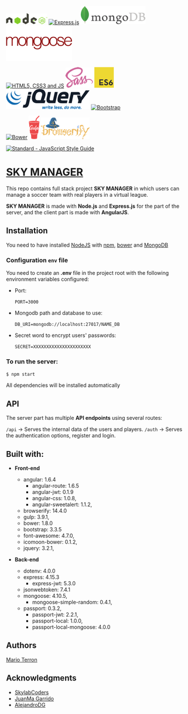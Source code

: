[![Node.js](https://github.com/MarioTerron/logo-images/blob/master/logos/nodejs.png)](https://nodejs.org/)  [![Express.js](https://github.com/MarioTerron/logo-images/blob/master/logos/expressjs.png)](http://expressjs.com/)  [![MongoDB](https://github.com/MarioTerron/logo-images/blob/master/logos/mongodb.png)](https://www.mongodb.com/) [![Mongoose](https://github.com/MarioTerron/logo-images/blob/master/logos/mongoose.png)](https://www.mongoosejs.com/)

[![HTML5, CSS3 and JS](https://github.com/MarioTerron/logo-images/blob/master/logos/html5-css3-js.png)](https://www.w3.org/)  [![SASS](https://github.com/MarioTerron/logo-images/blob/master/logos/sass.png)](http://sass-lang.com/)  [![ES6](https://github.com/MarioTerron/logo-images/blob/master/logos/es6.png)](http://www.ecma-international.org/ecma-262/6.0/)  [![jQuery](https://github.com/MarioTerron/logo-images/blob/master/logos/jquery.png)](http://jquery.com/)  [![Bootstrap](https://github.com/MarioTerron/logo-images/blob/master/logos/bootstrap.png)](http://getbootstrap.com/)

[![Bower](https://github.com/MarioTerron/logo-images/blob/master/logos/bower.png)](https://bower.io//)  [![Gulp](https://github.com/MarioTerron/logo-images/blob/master/logos/gulpjs.png)](http://gulpjs.com/)  [![Browserify](https://github.com/MarioTerron/logo-images/blob/master/logos/browserify.png)](http://www.browserify.org/)

[![Standard - JavaScript Style Guide](https://img.shields.io/badge/code%20style-standard-brightgreen.svg)](http://standardjs.com/)

# [SKY MANAGER](https://marioterron-skymanager.herokuapp.com/)

This repo contains full stack project **SKY MANAGER** in which users can manage a soccer team with real players in a virtual league.

**SKY MANAGER** is made with **Node.js** and **Express.js** for the part of the server, and the client part is made with **AngularJS**.

## Installation

You need to have installed [NodeJS](https://nodejs.org/) with [npm](https://www.npmjs.com/), [bower](https://bower.io/) and [MongoDB](https://www.mongodb.com/)

### Configuration `env` file

You need to create an **.env** file in the project root with the following environment variables configured:

- Port:

  ```
  PORT=3000
  ```

- Mongodb path and database to use:

  ```
  DB_URI=mongodb://localhost:27017/NAME_DB
  ```

- Secret word to encrypt users' passwords:

  ```
  SECRET=XXXXXXXXXXXXXXXXXXXXXX
  ```

### To run the server:

```
$ npm start
```

All dependencies will be installed automatically

## API

The server part has multiple **API endpoints** using several routes:

`/api` -> Serves the internal data of the users and players.
`/auth` -> Serves the authentication options, register and login.

## Built with:

- **Front-end**

    - angular: 1.6.4
      - angular-route: 1.6.5
      - angular-jwt: 0.1.9
      - angular-css: 1.0.8,
      - angular-sweetalert: 1.1.2,
    - browserify: 14.4.0
    - gulp: 3.9.1,
    - bower: 1.8.0
    - bootstrap: 3.3.5
    - font-awesome: 4.7.0,
    - icomoon-bower: 0.1.2,
    - jquery: 3.2.1,

- **Back-end**

  - dotenv: 4.0.0
  - express: 4.15.3
    - express-jwt: 5.3.0
  - jsonwebtoken: 7.4.1
  - mongoose: 4.10.5,
    - mongoose-simple-random: 0.4.1,
  - passport: 0.3.2,
    - passport-jwt: 2.2.1,
    - passport-local: 1.0.0,
    - passport-local-mongoose: 4.0.0

## Authors

[Mario Terron](https://github.com/MarioTerron)

## Acknowledgments

- [SkylabCoders](https://github.com/SkylabCoders)
- [JuanMa Garrido](https://github.com/juanmaguitar)
- [AlejandroDG](https://github.com/agandia9)
